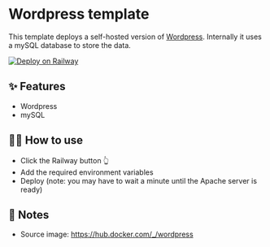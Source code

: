 # Wordpress template

This template deploys a self-hosted version of [Wordpress](https://wordpress.org/). Internally it uses a mySQL database to store the data.

[![Deploy on Railway](https://railway.app/button.svg)](https://railway.app/template/EP4wIt?referralCode=fKo7dw)

## ✨ Features

- Wordpress
- mySQL

## 💁‍♀️ How to use

- Click the Railway button 👆
- Add the required environment variables
- Deploy (note: you may have to wait a minute until the Apache server is ready)

## 📝 Notes

- Source image: https://hub.docker.com/_/wordpress
